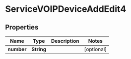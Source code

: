 

# ServiceVOIPDeviceAddEdit4

## Properties

Name | Type | Description | Notes
------------ | ------------- | ------------- | -------------
**number** | **String** |  |  [optional]




